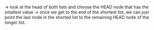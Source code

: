 -> look at the head of both lists and choose the HEAD node that has the smallest value
-> once we get to the end of the shortest list, we can just point the last node in the shorted list to the remaining HEAD node of the longer list.